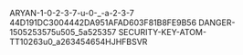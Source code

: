 ARYAN-1-0-2-3-7-u-0-_-a-2-3-7
44D191DC3004442DA951AFAD603F81B8FE9B56
DANGER-1505253575u505_5a525357
SECURITY-KEY-ATOM-TT10263u0_a263454654HJHFBSVR
